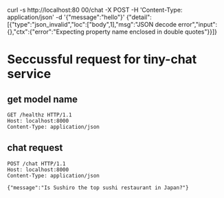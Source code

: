 


curl -s http://localhost:80
00/chat -X POST -H 'Content-Type: application/json' -d '{\"message\":\"hello\"}'
{"detail":[{"type":"json_invalid","loc":["body",1],"msg":"JSON decode error","input":{},"ctx":{"error":"Expecting property name enclosed in double quotes"}}]}

# Seccussful request for tiny-chat service

## get model name
```http
GET /healthz HTTP/1.1
Host: localhost:8000
Content-Type: application/json
```

## chat request
```http
POST /chat HTTP/1.1
Host: localhost:8000
Content-Type: application/json

{"message":"Is Sushiro the top sushi restaurant in Japan?"}
```